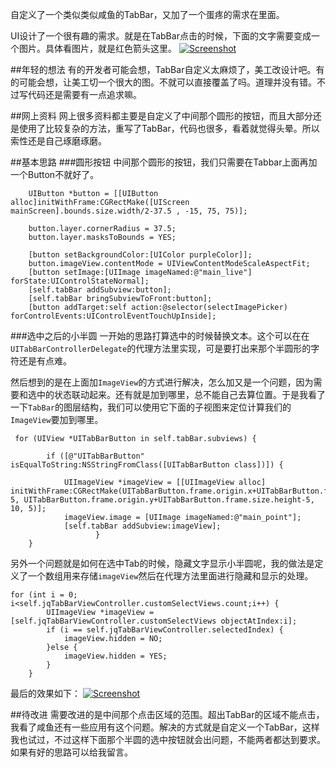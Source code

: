 自定义了一个类似类似咸鱼的TabBar，又加了一个蛋疼的需求在里面。

UI设计了一个很有趣的需求。就是在TabBar点击的时候，下面的文字需要变成一个图片。具体看图片，就是红色箭头这里。
[![Screenshot](https://github.com/joyseedog/JQCustomTabbar/blob/master/tab.png)](https://github.com/joyseedog/JQCustomTabbar/blob/master)

##年轻的想法
有的开发者可能会想，TabBar自定义太麻烦了，美工改设计吧。有的可能会想，让美工切一个很大的图。不就可以直接覆盖了吗。道理并没有错。不过写代码还是需要有一点追求嘛。

##网上资料
网上很多资料都主要是自定义了中间那个圆形的按钮，而且大部分还是使用了比较复杂的方法，重写了TabBar，代码也很多，看着就觉得头晕。所以索性还是自己琢磨琢磨。

##基本思路
###圆形按钮
中间那个圆形的按钮，我们只需要在Tabbar上面再加一个Button不就好了。

```
    UIButton *button = [[UIButton alloc]initWithFrame:CGRectMake([UIScreen mainScreen].bounds.size.width/2-37.5 , -15, 75, 75)];
    
    button.layer.cornerRadius = 37.5;
    button.layer.masksToBounds = YES;
    
    [button setBackgroundColor:[UIColor purpleColor]];
    button.imageView.contentMode = UIViewContentModeScaleAspectFit;
    [button setImage:[UIImage imageNamed:@"main_live"] forState:UIControlStateNormal];
    [self.tabBar addSubview:button];
    [self.tabBar bringSubviewToFront:button];
    [button addTarget:self action:@selector(selectImagePicker) forControlEvents:UIControlEventTouchUpInside];
```

###选中之后的小半圆
一开始的思路打算选中的时候替换文本。这个可以在在`UITabBarControllerDelegate`的代理方法里实现，可是要打出来那个半圆形的字符还是有点难。

然后想到的是在上面加`ImageView`的方式进行解决，怎么加又是一个问题，因为需要和选中的状态联动起来。还有就是加到哪里，总不能自己去算位置。于是我看了一下`TabBar`的图层结构，我们可以使用它下面的子视图来定位计算我们的`ImageView`要加到哪里。

```
 for (UIView *UITabBarButton in self.tabBar.subviews) {
     
        if ([@"UITabBarButton" isEqualToString:NSStringFromClass([UITabBarButton class])]) {
          
            UIImageView *imageView = [[UIImageView alloc] initWithFrame:CGRectMake(UITabBarButton.frame.origin.x+UITabBarButton.frame.size.width/2-5, UITabBarButton.frame.origin.y+UITabBarButton.frame.size.height-5, 10, 5)];
            imageView.image = [UIImage imageNamed:@"main_point"];
            [self.tabBar addSubview:imageView];
                   }
    }
```

另外一个问题就是如何在选中Tab的时候，隐藏文字显示小半圆呢，我的做法是定义了一个数组用来存储`imageView`然后在代理方法里面进行隐藏和显示的处理。

```
for (int i = 0; i<self.jqTabBarViewController.customSelectViews.count;i++) {
        UIImageView *imageView = [self.jqTabBarViewController.customSelectViews objectAtIndex:i];
        if (i == self.jqTabBarViewController.selectedIndex) {
            imageView.hidden = NO;
        }else {
            imageView.hidden = YES;
        }
    }
```
最后的效果如下：
[![Screenshot](https://github.com/joyseedog/JQCustomTabbar/blob/master/jqtabbar_gif.gif)](https://github.com/joyseedog/JQCustomTabbar/blob/master)

##待改进
需要改进的是中间那个点击区域的范围。超出TabBar的区域不能点击，我看了咸鱼还有一些应用有这个问题。解决的方式就是自定义一个TabBar，这样我也试过，不过这样下面那个半圆的选中按钮就会出问题，不能两者都达到要求。如果有好的思路可以给我留言。






